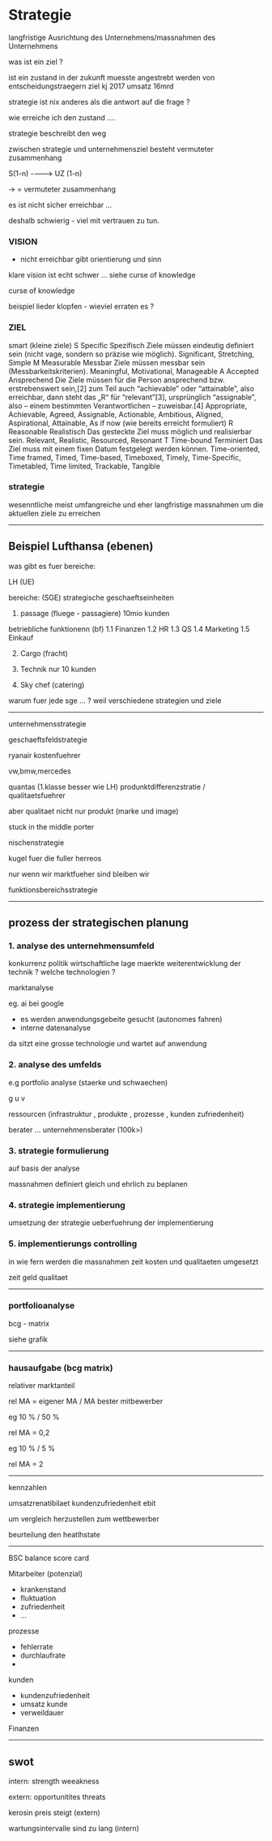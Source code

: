 # Strategie

langfristige Ausrichtung des Unternehmens/massnahmen des Unternehmens

was ist ein ziel ?

ist ein zustand in der zukunft
muesste angestrebt werden von entscheidungstraegern
ziel kj 2017 umsatz 16mrd



strategie ist nix anderes als die antwort auf die frage ?

wie erreiche ich den zustand ....

strategie beschreibt den weg


zwischen strategie und unternehmensziel besteht vermuteter zusammenhang


S(1-n)  ----> UZ (1-n)

-> = vermuteter zusammenhang

es ist nicht sicher erreichbar ...


deshalb schwierig - viel mit vertrauen zu tun.



### VISION
- nicht erreichbar
gibt orientierung und sinn

klare vision ist echt schwer ... siehe curse of knowledge

curse of knowledge

beispiel lieder klopfen - wieviel erraten es ?


### ZIEL
smart (kleine ziele)
S	Specific	Spezifisch	Ziele müssen eindeutig definiert sein (nicht vage, sondern so präzise wie möglich).	Significant, Stretching, Simple
M	Measurable	Messbar	Ziele müssen messbar sein (Messbarkeitskriterien).	Meaningful, Motivational, Manageable
A	Accepted	Ansprechend	Die Ziele müssen für die Person ansprechend bzw. erstrebenswert sein,[2] zum Teil auch “achievable” oder “attainable”, also erreichbar, dann steht das „R“ für “relevant”[3], ursprünglich “assignable”, also – einem bestimmten Verantwortlichen – zuweisbar.[4]	Appropriate, Achievable, Agreed, Assignable, Actionable, Ambitious, Aligned, Aspirational, Attainable, As if now (wie bereits erreicht formuliert)
R	Reasonable	Realistisch	Das gesteckte Ziel muss möglich und realisierbar sein.	Relevant, Realistic, Resourced, Resonant
T	Time-bound	Terminiert	Das Ziel muss mit einem fixen Datum festgelegt werden können.	Time-oriented, Time framed, Timed, Time-based, Timeboxed, Timely, Time-Specific, Timetabled, Time limited, Trackable, Tangible


### strategie
wesenntliche meist umfangreiche und eher langfristige massnahmen um die aktuellen ziele zu erreichen


---


## Beispiel Lufthansa (ebenen)

was gibt es fuer bereiche:

LH (UE)

bereiche: (SGE) strategische geschaeftseinheiten

1. passage (fluege - passagiere) 10mio kunden

betriebliche funktionenn  (bf)
1.1 Finanzen
1.2 HR
1.3 QS
1.4 Marketing
1.5 Einkauf


2. Cargo (fracht)

3. Technik nur 10 kunden

4. Sky chef (catering)



warum fuer jede sge ... ?
weil verschiedene strategien und ziele




---


unternehmensstrategie


geschaeftsfeldstrategie

ryanair kostenfuehrer

vw,bmw,mercedes

quantas (1.klasse besser wie LH) produnktdifferenzstratie / qualitaetsfuehrer

aber qualitaet nicht nur produkt (marke und image)

stuck in the middle porter

nischenstrategie

kugel fuer die fuller herreos

nur wenn wir marktfueher sind bleiben wir






funktionsbereichsstrategie


---


## prozess der strategischen planung

### 1. analyse des unternehmensumfeld
konkurrenz
politik
wirtschaftliche lage
maerkte
weiterentwicklung der technik ?
welche technologien ?

marktanalyse

eg. ai bei google
- es werden anwendungsgebeite gesucht (autonomes fahren)
- interne datenanalyse

da sitzt eine grosse technologie und wartet auf anwendung



### 2. analyse des umfelds

e.g portfolio analyse (staerke und schwaechen)

g u v

ressourcen (infrastruktur , produkte , prozesse , kunden zufriedenheit)

berater ... unternehmensberater (100k>)


### 3. strategie formulierung

auf basis der analyse

massnahmen definiert gleich und ehrlich zu beplanen


### 4. strategie implementierung

umsetzung der strategie
ueberfuehrung der implementierung

### 5. implementierungs controlling
in wie fern werden die massnahmen zeit kosten und qualitaeten umgesetzt


zeit geld qualitaet  




---

### portfolioanalyse

bcg - matrix

siehe grafik


----


### hausaufgabe (bcg matrix)

relativer marktanteil

rel MA = eigener MA / MA bester mitbewerber

eg
10 % / 50 %

rel MA = 0,2

eg
10 % / 5 %

rel MA = 2


---

kennzahlen

umsatzrenatibilaet
kundenzufriedenheit
ebit

um vergleich herzustellen zum wettbewerber

beurteilung den heatlhstate

---

BSC balance score card


Mitarbeiter (potenzial)
- krankenstand
- fluktuation
- zufriedenheit
- ...

prozesse

- fehlerrate
- durchlaufrate
-

kunden
- kundenzufriedenheit
- umsatz kunde
- verweildauer


Finanzen


---

## swot

intern:
strength
weeakness

extern:
opportunitites
threats

kerosin preis steigt (extern)

wartungsintervalle sind zu lang (intern)
